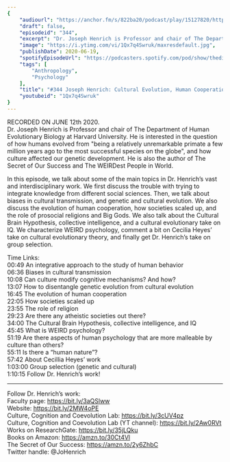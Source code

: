 ```yaml
---
{
	"audiourl": "https://anchor.fm/s/822ba20/podcast/play/15127820/https%3A%2F%2Fd3ctxlq1ktw2nl.cloudfront.net%2Fproduction%2F2020-5-13%2F81908163-44100-2-19c8e33627523.m4a",
	"draft": false,
	"episodeid": "344",
	"excerpt": "Dr. Joseph Henrich is Professor and chair of The Department of Human Evolutionary Biology at Harvard University. He is interested in the question of how humans evolved from \"being a relatively unremarkable primate a few million years ago to the most successful species on the globe\", and how culture affected our genetic development. He is also the author of The Secret of Our Success and The WEIRDest People in World.",
	"image": "https://i.ytimg.com/vi/1Qx7q4Swruk/maxresdefault.jpg",
	"publishDate": 2020-06-19,
	"spotifyEpisodeUrl": "https://podcasters.spotify.com/pod/show/thedissenter/episodes/344-Joseph-Henrich-Cultural-Evolution--Human-Cooperation--and-WEIRD-Psychology-efc5qc",
	"tags": [
		"Anthropology",
		"Psychology"
	],
	"title": "#344 Joseph Henrich: Cultural Evolution, Human Cooperation, and WEIRD Psychology",
	"youtubeid": "1Qx7q4Swruk"
}
---
```

RECORDED ON JUNE 12th 2020.  
Dr. Joseph Henrich is Professor and chair of The Department of Human Evolutionary Biology at Harvard University. He is interested in the question of how humans evolved from "being a relatively unremarkable primate a few million years ago to the most successful species on the globe", and how culture affected our genetic development. He is also the author of The Secret of Our Success and The WEIRDest People in World.

In this episode, we talk about some of the main topics in Dr. Henrich’s vast and interdisciplinary work. We first discuss the trouble with trying to integrate knowledge from different social sciences. Then, we talk about biases in cultural transmission, and genetic and cultural evolution. We also discuss the evolution of human cooperation, how societies scaled up, and the role of prosocial religions and Big Gods. We also talk about the Cultural Brain Hypothesis, collective intelligence, and a cultural evolutionary take on IQ. We characterize WEIRD psychology, comment a bit on Cecilia Heyes’ take on cultural evolutionary theory, and finally get Dr. Henrich’s take on group selection.

Time Links:  
<time>00:49</time> An integrative approach to the study of human behavior  
<time>06:36</time> Biases in cultural transmission  
<time>10:08</time> Can culture modify cognitive mechanisms? And how?  
<time>13:07</time> How to disentangle genetic evolution from cultural evolution  
<time>16:45</time> The evolution of human cooperation  
<time>22:05</time> How societies scaled up  
<time>23:55</time> The role of religion  
<time>29:23</time> Are there any atheistic societies out there?  
<time>34:00</time> The Cultural Brain Hypothesis, collective intelligence, and IQ  
<time>45:45</time> What is WEIRD psychology?  
<time>51:19</time> Are there aspects of human psychology that are more malleable by culture than others?  
<time>55:11</time> Is there a “human nature”?  
<time>57:42</time> About Cecillia Heyes’ work  
<time>1:03:00</time> Group selection (genetic and cultural)  
<time>1:10:15</time> Follow Dr. Henrich’s work!

---

Follow Dr. Henrich’s work:  
Faculty page: https://bit.ly/3aQSlww  
Website: https://bit.ly/2MW4oPE  
Culture, Cognition and Coevolution Lab: https://bit.ly/3cUV4pz  
Culture, Cognition and Coevolution Lab (YT channel): https://bit.ly/2Aw0RVt  
Works on ResearchGate: https://bit.ly/35jLQku  
Books on Amazon: https://amzn.to/30Ct4Vl  
The Secret of Our Success: https://amzn.to/2y6ZhbC  
Twitter handle: @JoHenrich
